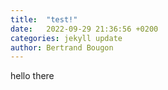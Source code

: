 ```yaml
---
title:  "test!"
date:   2022-09-29 21:36:56 +0200
categories: jekyll update
author: Bertrand Bougon
---
```


hello there